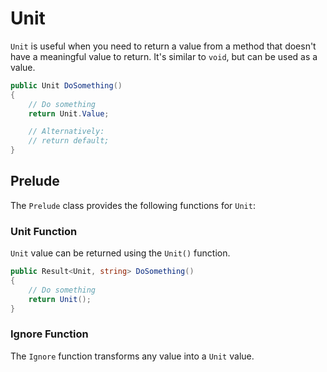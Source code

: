 # Unit

`Unit` is useful when you need to return a value from a method that doesn't have a meaningful value to return.
It's similar to `void`, but can be used as a value.

```csharp
public Unit DoSomething()
{
    // Do something
    return Unit.Value;

    // Alternatively:
    // return default;
}
```

## Prelude

The `Prelude` class provides the following functions for `Unit`:

### Unit Function

`Unit` value can be returned using the `Unit()` function.

```csharp
public Result<Unit, string> DoSomething()
{
    // Do something
    return Unit();
}
```

### Ignore Function

The `Ignore` function transforms any value into a `Unit` value.